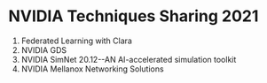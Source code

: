 # NVIDIA Techniques Sharing 2021

 1. Federated Learning with Clara
 2. NVIDIA GDS
 3. NVIDIA SimNet 20.12--AN AI-accelerated simulation toolkit
 4. NVIDIA Mellanox Networking Solutions

<!--
  vim:ft=markdown et wrap sw=4 sts=4:
  -->
